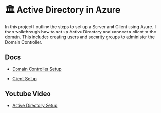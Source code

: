 # 🏛 Active Directory in Azure

In this project I outline the steps to set up a Server and Client using Azure. I then walkthrough how to set up Active Directory and connect a client to the domain. This includes creating users and security groups to administer the Domain Controller.

## Docs

- [Domain Controller Setup]()

- [Client Setup]()

## Youtube Video

- [Active Directory Setup]()
